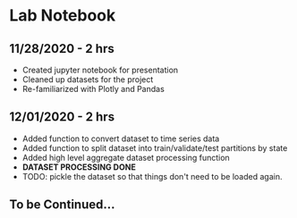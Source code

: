 # Lab Notebook

## 11/28/2020 - 2 hrs

- Created jupyter notebook for presentation
- Cleaned up datasets for the project
- Re-familiarized with Plotly and Pandas

## 12/01/2020 - 2 hrs

- Added function to convert dataset to time series data
- Added function to split dataset into train/validate/test partitions by state
- Added high level aggregate dataset processing function
- **DATASET PROCESSING DONE** 
- TODO: pickle the dataset so that things don't need to be loaded again.

## To be Continued...
